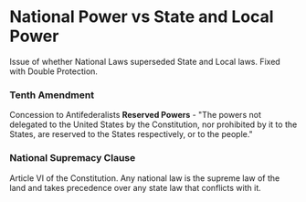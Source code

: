 # National Power vs State and Local Power
Issue of whether National Laws superseded State and Local laws. Fixed with Double Protection.

### Tenth Amendment
Concession to Antifederalists
**Reserved Powers** - "The powers not delegated to the United States by the Constitution, nor prohibited by it to the States, are reserved to the States respectively, or to the people."

### National Supremacy Clause
Article VI of the Constitution.
Any national law is the supreme law of the land and takes precedence over any state law that conflicts with it.